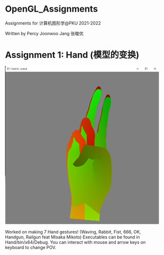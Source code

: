 # OpenGL_Assignments
Assignments for 计算机图形学@PKU 2021-2022

Written by Percy Joonwoo Jang 张晙优

# Assignment 1: Hand (模型的变换)
![alt text](https://github.com/timingsniper/OpenGL_Assignments/blob/main/Hand/handCapture.png)

Worked on making 7 Hand gestures! (Waving, Rabbit, Fist, 666, OK, Handgun, Railgun feat Misaka Mikoto)  Executables can be found in Hand/bin/x64/Debug.
You can interact with mouse and arrow keys on keyboard to change POV.
